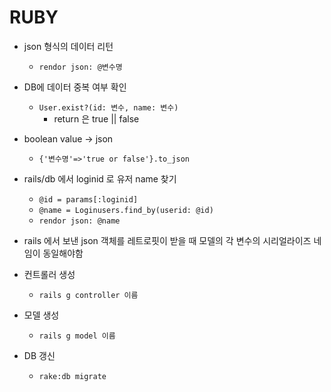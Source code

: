 # RUBY

- json 형식의 데이터 리턴
  - `rendor json: @변수명`

- DB에 데이터 중복 여부 확인
  - `User.exist?(id: 변수, name: 변수)`
    - return 은 true || false

- boolean value -> json
  - `{'변수명'=>'true or false'}.to_json`

- rails/db 에서 loginid 로 유저 name 찾기
  - `@id = params[:loginid]`
  - `@name = Loginusers.find_by(userid: @id)`
  - `rendor json: @name`

- rails 에서 보낸 json 객체를 레트로핏이 받을 때 모델의 각 변수의 시리얼라이즈 네임이 동일해야함

- 컨트롤러 생성
  - `rails g controller 이름`

- 모델 생성
  - `rails g model 이름`

- DB 갱신
  - `rake:db migrate`
